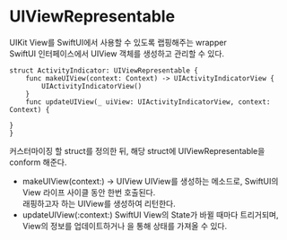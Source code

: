 # UIViewRepresentable

UIKit View를 SwiftUI에서 사용할 수 있도록 랩핑해주는 wrapper<br>
SwiftUI 인터페이스에서 UIView 객체를 생성하고 관리할 수 있다.<br>

```swiftui
struct ActivityIndicator: UIViewRepresentable {
	func makeUIView(context: Context) -> UIActivityIndicatorView {
		UIActivityIndicatorView()
	}
	func updateUIView(_ uiView: UIActivityIndicatorView, context: Context) {
	
}
}
```
커스터마이징 할 struct를 정의한 뒤, 해당 struct에 UIViewRepresentable을 conform 해준다.<br>
- makeUIView(context:) -> UIView
UIView를 생성하는 메소드로, SwiftUI의 View 라이프 사이클 동안 한번 호출된다.<br>
래핑하고자 하는 UIView를 생성하여 리턴한다.<br>
- updateUIView(:context:)
SwiftUI View의 State가 바뀔 때마다 트리거되며, View의 정보를 업데이트하거나 <Binding>을 통해 상태를 가져올 수 있다.<br>
